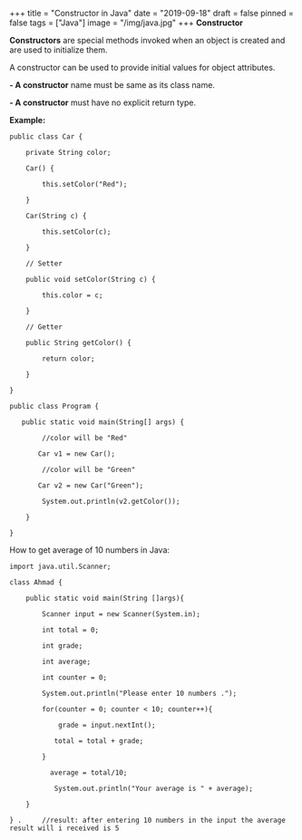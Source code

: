 +++
title = "Constructor in Java"
date = "2019-09-18"
draft = false
pinned = false
tags = ["Java"]
image = "/img/java.jpg"
+++
**Constructor**

**Constructors** are special methods invoked when an object is created and are used to initialize them.

A constructor can be used to provide initial values for object attributes.

**\- A constructor** name must be same as its class name.

**\- A constructor** must have no explicit return type.

**Example:**

`public class Car {`

`    private String color;`

`    Car() {`

`        this.setColor("Red");`

`    }`

`    Car(String c) {`

`        this.setColor(c);`

`    }`

`    // Setter`

`    public void setColor(String c) {`

`        this.color = c;`

`    }`

`    // Getter`

`    public String getColor() {`

`        return color;`

`    }`

`}`

`public class Program {`

`    public static void main(String[] args) {        `

`        //color will be "Red"`

`        Car v1 = new Car();        `

`        //color will be "Green"`

`        Car v2 = new Car("Green"); `

`        System.out.println(v2.getColor());`

`    }`

`}`

How to get average of 10 numbers in Java:

`import java.util.Scanner;`

`class Ahmad {`

`    public static void main(String []args){`

`        Scanner input = new Scanner(System.in);`

`        int total = 0;`

`        int grade;`

`        int average;`

`        int counter = 0;`

`        System.out.println("Please enter 10 numbers .");`

`        for(counter = 0; counter < 10; counter++){`

`            grade = input.nextInt();`

`            total = total + grade;   `

`        }`

`          average = total/10;`

`            System.out.println("Your average is " + average);     `

`    }`

`} .     //result: after entering 10 numbers in the input the average result will i received is 5 `

